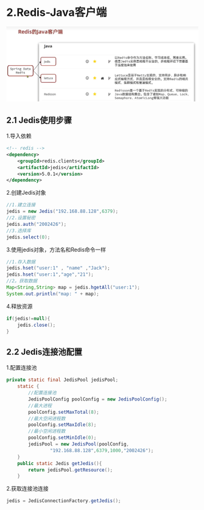 # 2.Redis-Java客户端
![Alt text](images/image-11.png)

## 2.1 Jedis使用步骤

1.导入依赖

```xml
<!-- redis -->
<dependency>
    <groupId>redis.clients</groupId>
    <artifactId>jedis</artifactId>
    <version>5.0.1</version>
</dependency>
```
2.创建Jedis对象
```java
//1.建立连接
jedis = new Jedis("192.168.88.128",6379);
//2.设置秘密
jedis.auth("2002426");
//3.选择库
jedis.select(0);
```
3.使用jedis对象，方法名和Redis命令一样
```java
//1.存入数据
jedis.hset("user:1" , "name" ,"Jack");
jedis.hset("user:1","age","21");
//2。获取数据
Map<String,String> map = jedis.hgetAll("user:1");
System.out.println("map: " + map);
```
4.释放资源
```java
if(jedis!=null){
    jedis.close();
}
```

## 2.2 Jedis连接池配置
1.配置连接池
```java
private static final JedisPool jedisPool;
    static {
        //配置连接池
        JedisPoolConfig poolConfig = new JedisPoolConfig();
        //最大进程
        poolConfig.setMaxTotal(8);
        //最大空闲进程数
        poolConfig.setMaxIdle(8);
        //最小空闲进程数
        poolConfig.setMinIdle(0);
        jedisPool = new JedisPool(poolConfig,
                "192.168.88.128",6379,1000,"2002426");
    }
    public static Jedis getJedis(){
        return jedisPool.getResource();
    }
```
2.获取连接池连接
```java
jedis = JedisConnectionFactory.getJedis();
```
